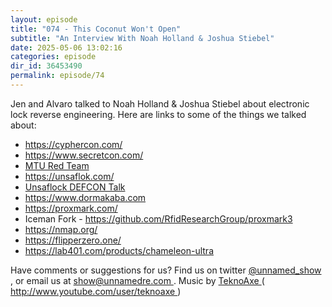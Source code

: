 ```yaml
---
layout: episode
title: "074 - This Coconut Won't Open"
subtitle: "An Interview With Noah Holland & Joshua Stiebel"
date: 2025-05-06 13:02:16
categories: episode
dir_id: 36453490
permalink: episode/74
---
```

<p>
 Jen and Alvaro talked to Noah Holland &amp; Joshua Stiebel about electronic lock reverse engineering. Here are links to some of the things we talked about:
</p>
<ul>
 <li dir="ltr">
  <a href="https://cyphercon.com/">
   https://cyphercon.com/
  </a>
 </li>
 <li dir="ltr">
  <a href="https://www.secretcon.com/">
   https://www.secretcon.com/
  </a>
 </li>
 <li dir="ltr">
  <a href="https://www.involvement.mtu.edu/organization/RedTeam">
   MTU Red Team
  </a>
 </li>
 <li dir="ltr">
  <a href="https://unsaflok.com/">
   https://unsaflok.com/
  </a>
 </li>
 <li dir="ltr">
  <a href="https://youtu.be/4cx0RUV7i0s?si=AYMmqB-NICtBulmF">
   Unsaflock DEFCON Talk
  </a>
 </li>
 <li dir="ltr">
  <a href="https://www.dormakaba.com">
   https://www.dormakaba.com
  </a>
 </li>
 <li dir="ltr">
  <a href="https://proxmark.com/">
   https://proxmark.com/
  </a>
 </li>
 <li dir="ltr">
  Iceman Fork -
  <a href="https://github.com/RfidResearchGroup/proxmark3">
   https://github.com/RfidResearchGroup/proxmark3
  </a>
 </li>
 <li dir="ltr">
  <a href="https://nmap.org/">
   https://nmap.org/
  </a>
 </li>
 <li dir="ltr">
  <a href="https://flipperzero.one/">
   https://flipperzero.one/
  </a>
 </li>
 <li dir="ltr">
  <a href="https://lab401.com/products/chameleon-ultra">
   https://lab401.com/products/chameleon-ultra
  </a>
 </li>
</ul>
<p>
 Have comments or suggestions for us? Find us on twitter
 <a href="https://twitter.com/unnamed_show">
  @unnamed_show
 </a>
 , or email us at
 <a href="mailto:show@unnamedre.com">
  show@unnamedre.com
 </a>
 . Music by
 <a href="http://www.teknoaxe.com">
  TeknoAxe
 </a>
 (
 <a href="http://www.youtube.com/user/teknoaxe">
  http://www.youtube.com/user/teknoaxe
 </a>
 )
</p>


